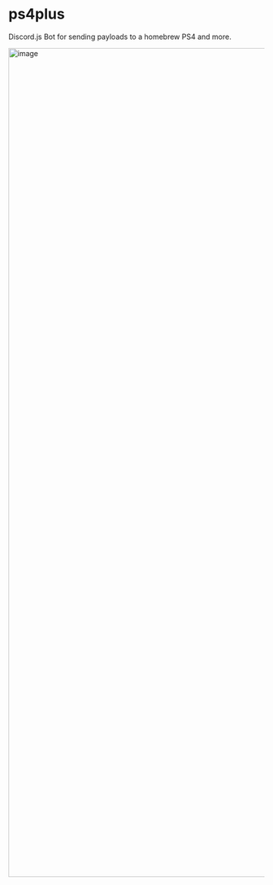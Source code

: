 # ps4plus
Discord.js Bot for sending payloads to a homebrew PS4 and more.


<img width="2880" height="1632" alt="image" src="https://github.com/user-attachments/assets/d25cd131-b713-4447-9701-49b3be0eb2a6" />
